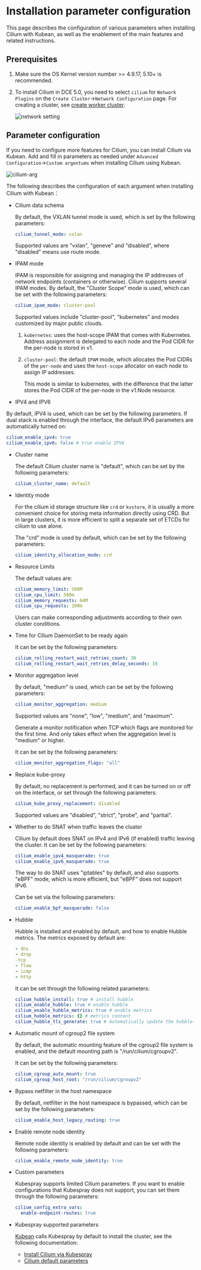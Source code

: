 # Installation parameter configuration

This page describes the configuration of various parameters when installing Cilium with Kubean, as well as the enablement of the main features and related instructions.

## Prerequisites

1. Make sure the OS Kernel version number >= 4.9.17, 5.10+ is recommended.

2. To install Cilium in DCE 5.0, you need to select `cilium` for `Network Plugins` on the `Create Cluster`->`Network Configuration` page. For creating a cluster, see [create worker cluster](../../../kpanda/user-guide/clusters/create-cluster.md).

   ![network setting](../../images/cilium-install-1.png)

## Parameter configuration

If you need to configure more features for Cilium, you can install Cilium via Kubean. Add and fill in parameters as needed under `Advanced Configuration`->`Custom argentums` when installing Cilium using Kubean.

![cilium-arg](../../images/cilium-install-2.png)

The following describes the configuration of each argument when installing Cilium with Kubean：

- Cilium data schema

    By default, the VXLAN tunnel mode is used, which is set by the following parameters:

    ```yaml
    cilium_tunnel_mode: vxlan
    ```

    Supported values ​​are "vxlan", "geneve" and "disabled", where "disabled" means use route mode.

- IPAM mode

    IPAM is responsible for assigning and managing the IP addresses of network endpoints (containers or otherwise). Cilium supports several IPAM modes. By default, the "Cluster Scope" mode is used, which can be set with the following parameters:

    ```yaml
    cilium_ipam_mode: cluster-pool
    ```

    Supported values ​​include "cluster-pool", "kubernetes" and modes customized by major public clouds.

    1. `kubernetes`: uses the host-scope IPAM that comes with Kubernetes. Address assignment is delegated to each node and the Pod CIDR for the per-node is stored in v1.

    2. `cluster-pool`: the default `IPAM` mode, which allocates the Pod CIDRs of the `per-node` and uses the `host-scope` allocator on each node to assign IP addresses.

       This mode is similar to kubernetes, with the difference that the latter stores the Pod CIDR of the per-node in the v1.Node resource.

- IPV4 and IPV6

By default, IPV4 is used, which can be set by the following parameters. If dual stack is enabled through the interface, the default IPv6 parameters are automatically turned on:

```yaml
cilium_enable_ipv4: true
cilium_enable_ipv6: false # true enable IPV6
```

- Cluster name

    The default Cilium cluster name is "default", which can be set by the following parameters:

    ```yaml
    cilium_cluster_name: default
    ```

- Identity mode

    For the cilium id storage structure like `crd` or `kvstore`, it is usually a more convenient choice for storing meta information directly using CRD. But in large clusters, it is more efficient to split a separate set of ETCDs for cilium to use alone.

    The "crd" mode is used by default, which can be set by the following parameters:

    ```yaml
    cilium_identity_allocation_mode: crd
    ```

- Resource Limits

    The default values ​​are:

    ```yaml
    cilium_memory_limit: 500M
    cilium_cpu_limit: 500m
    cilium_memory_requests: 64M
    cilium_cpu_requests: 100m
    ```

    Users can make corresponding adjustments according to their own cluster conditions.

- Time for Cilium DaemonSet to be ready again

    It can be set by the following parameters:

    ```yaml
    cilium_rolling_restart_wait_retries_count: 30
    cilium_rolling_restart_wait_retries_delay_seconds: 10
    ```

- Monitor aggregation level

    By default, "medium" is used, which can be set by the following parameters:

    ```yaml
    cilium_monitor_aggregation: medium
    ```

    Supported values ​​are "none", "low", "medium", and "maximum".

    Generate a monitor notification when TCP which flags are monitored for the first time. And only takes effect when the aggregation level is "medium" or higher.

    It can be set by the following parameters:

    ```yaml
    cilium_monitor_aggregation_flags: "all"
    ```

- Replace kube-proxy

    By default, no replacement is performed, and it can be turned on or off on the interface, or set through the following parameters:

    ```yaml
    cilium_kube_proxy_replacement: disabled
    ```

    Supported values ​​are "disabled", "strict", "probe", and "partial".

- Whether to do SNAT when traffic leaves the cluster

    Cilium by default does SNAT on IPv4 and IPv6 (if enabled) traffic leaving the cluster. It can be set by the following parameters:

    ```yaml
    cilium_enable_ipv4_masquerade: true
    cilium_enable_ipv6_masquerade: true
    ```

    The way to do SNAT uses "iptables" by default, and also supports "eBPF" mode, which is more efficient, but "eBPF" does not support IPv6.

    Can be set via the following parameters:

    ```yaml
    cilium_enable_bpf_masquerade: false
    ```

- Hubble

    Hubble is installed and enabled by default, and how to enable Hubble metrics. The metrics exposed by default are:

    ```yaml
    - dns
    - drop
    -tcp
    - flow
    - icmp
    - http
    ```

    It can be set through the following related parameters:

    ```yaml
    cilium_hubble_install: true # install hubble
    cilium_enable_hubble: true # enable hubble
    cilium_enable_hubble_metrics: true # enable metrics
    cilium_hubble_metrics: {} # metrics content
    cilium_hubble_tls_generate: true # Automatically update the hubble-relay certificate
    ```

- Automatic mount of cgroup2 file system

    By default, the automatic mounting feature of the cgroup2 file system is enabled, and the default mounting path is "/run/cilium/cgroupv2".

    It can be set by the following parameters:

    ```yaml
    cilium_cgroup_auto_mount: true
    cilium_cgroup_host_root: "/run/cilium/cgroupv2"
    ```

- Bypass netfilter in the host namespace

    By default, netfilter in the host namespace is bypassed, which can be set by the following parameters:

    ```yaml
    cilium_enable_host_legacy_routing: true
    ```

- Enable remote node identity

    Remote node identity is enabled by default and can be set with the following parameters:

    ```yaml
    cilium_enable_remote_node_identity: true
    ```

- Custom parameters

    Kubespray supports limited Cilium parameters. If you want to enable configurations that Kubespray does not support, you can set them through the following parameters:

    ```yaml
    cilium_config_extra_vars:
      enable-endpoint-routes: true
    ```

- Kubespray supported parameters

    [Kubean](../../../community/kubean.md) calls Kubespray by default to install the cluster, see the following documentation:

    - [Install Cilium via Kubespray](https://github.com/kubernetes-sigs/kubespray/blob/master/docs/cilium.md)
    - [Cilium default parameters](https://github.com/kubernetes-sigs/kubespray/blob/b289f533b3b49ecf03baf755bd18b2da48608b3f/roles/network_plugin/cilium/defaults/main.yml)